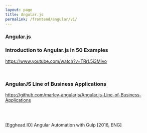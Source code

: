 ```yaml
---
layout: page
title: Angular.js
permalink: /frontend/angular/v1/
---
```


### Angular.js


### Introduction to Angular.js in 50 Examples
https://www.youtube.com/watch?v=TRrL5j3MIvo


<br/>

### AngularJS Line of Business Applications

https://github.com/marley-angularjs/Angular.js-Line-of-Business-Applications


<br/><br/>

[Egghead.IO] Angular Automation with Gulp [2016, ENG]

